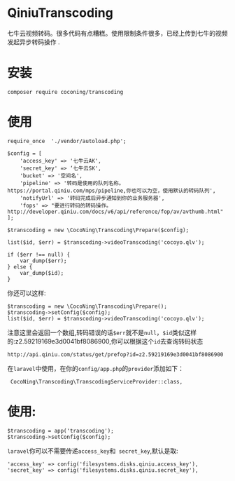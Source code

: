 # QiniuTranscoding

七牛云视频转码。很多代码有点糟糕。使用限制条件很多，已经上传到七牛的视频发起异步转码操作 .

# 安装

```
composer require coconing/transcoding
```

# 使用

```
require_once  './vendor/autoload.php';

$config = [
    'access_key' => '七牛云AK',
    'secret_key' => ‘七牛云SK',
    'bucket' => '空间名',
    'pipeline' => '转码是使用的队列名称。 https://portal.qiniu.com/mps/pipeline,你也可以为空，使用默认的转码队列',
    'notifyUrl' => '转码完成后异步通知到你的业务服务器',
    'fops' => "要进行转码的转码操作。 http://developer.qiniu.com/docs/v6/api/reference/fop/av/avthumb.html"
];

$transcoding = new \CocoNing\Transcoding\Prepare($config);

list($id, $err) = $transcoding->videoTranscoding('cocoyo.qlv');

if ($err !== null) {
    var_dump($err);
} else {
    var_dump($id);
}
```
你还可以这样:

```
$transcoding = new \CocoNing\Transcoding\Prepare();
$transcoding->setConfig($config);
list($id, $err) = $transcoding->videoTranscoding('cocoyo.qlv');
```

注意这里会返回一个数组,转码错误的话`$err`就不是`null`，`$id`类似这样的:z2.59219169e3d0041bf8086900,你可以根据这个`id`去查询转码状态

```
http://api.qiniu.com/status/get/prefop?id=z2.59219169e3d0041bf8086900
```

在`laravel`中使用，在你的`config/app.php`的`provider`添加如下：

```
 CocoNing\Transcoding\TranscodingServiceProvider::class,
```

# 使用:

```
$transcoding = app('transcoding');
$transcoding->setConfig($config);
```

`laravel`你可以不需要传递`access_key`和` secret_key`,默认是取:

```
'access_key' => config('filesystems.disks.qiniu.access_key'),
'secret_key' => config('filesystems.disks.qiniu.secret_key'),
```
